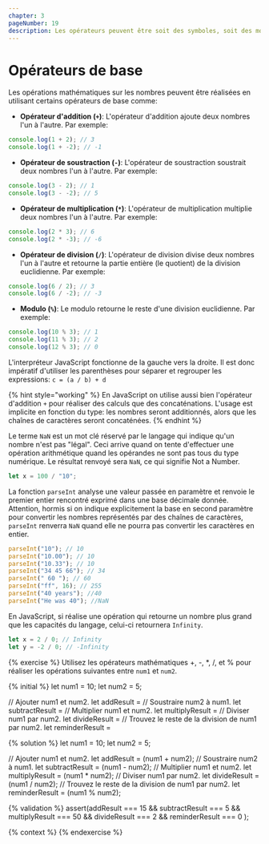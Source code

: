 ```yaml
---
chapter: 3
pageNumber: 19
description: Les opérateurs peuvent être soit des symboles, soit des mots clés qu'on utilise pour réaliser diverses opérations sur les données, comme les variables, les valeurs ou les expressions. Ils sont une brique essentielle des langages de programmation et permettent aux développeurs de réaliser des opérations arithmétiques, des comparaisons, de la logique, de l'affectation et d'autres encore.
---
```


# Opérateurs de base

Les opérations mathématiques sur les nombres peuvent être réalisées en utilisant certains opérateurs de base comme:

- **Opérateur d'addition (`+`)**: L'opérateur d'addition ajoute deux nombres l'un à l'autre. Par exemple:

```javascript
console.log(1 + 2); // 3
console.log(1 + -2); // -1
```

- **Opérateur de soustraction (`-`)**: L'opérateur de soustraction soustrait deux nombres l'un à l'autre. Par exemple:

```javascript
console.log(3 - 2); // 1
console.log(3 - -2); // 5
```

- **Opérateur de multiplication (`*`)**: L'opérateur de multiplication multiplie deux nombres l'un à l'autre. Par exemple:

```javascript
console.log(2 * 3); // 6
console.log(2 * -3); // -6
```

- **Opérateur de division (`/`)**: L'opérateur de division divise deux nombres l'un à l'autre et retourne la partie entière (le quotient) de la division euclidienne. Par exemple:

```javascript
console.log(6 / 2); // 3
console.log(6 / -2); // -3
```

- **Modulo (`%`)**: Le modulo retourne le reste d'une division euclidienne. Par exemple:

```javascript
console.log(10 % 3); // 1
console.log(11 % 3); // 2
console.log(12 % 3); // 0
```

L'interpréteur JavaScript fonctionne de la gauche vers la droite. Il est donc impératif d'utiliser les parenthèses pour séparer et regrouper les expressions: `c = (a / b) + d`

{% hint style="working" %}
En JavaScript on utilise aussi bien l'opérateur d'addition `+` pour réaliser des calculs que des concaténations. L'usage est implicite en fonction du type: les nombres seront additionnés, alors que les chaînes de caractères seront concaténées.
{% endhint %}

Le terme `NaN` est un mot clé réservé par le langage qui indique qu'un nombre n'est pas "légal". Ceci arrive quand on tente d'effectuer une opération arithmétique quand les opérandes ne sont pas tous du type numérique. Le résultat renvoyé sera `NaN`, ce qui signifie Not a Number.

```javascript
let x = 100 / "10";
```

La fonction `parseInt` analyse une valeur passée en paramètre et renvoie le premier entier rencontré exprimé dans une base décimale donnée. Attention, hormis si on indique explicitement la base en second paramètre pour convertir les nombres représentés par des chaînes de caractères, `parseInt` renverra `NaN` quand elle ne pourra pas convertir les caractères en entier.

```javascript
parseInt("10"); // 10
parseInt("10.00"); // 10
parseInt("10.33"); // 10
parseInt("34 45 66"); // 34
parseInt(" 60 "); // 60
parseInt("ff", 16); // 255
parseInt("40 years"); //40
parseInt("He was 40"); //NaN
```

En JavaScript, si réalise une opération qui retourne un nombre plus grand que les capacités du langage, celui-ci retournera `Infinity`.

```javascript
let x = 2 / 0; // Infinity
let y = -2 / 0; // -Infinity
```

{% exercise %}
Utilisez les opérateurs mathématiques +, -, \*, /, et % pour réaliser les opérations suivantes entre `num1` et `num2`.

{% initial %}
let num1 = 10;
let num2 = 5;

// Ajouter num1 et num2.
let addResult =
// Soustraire num2 à num1.
let subtractResult =
// Multiplier num1 et num2.
let multiplyResult =
// Diviser num1 par num2.
let divideResult =
// Trouvez le reste de la division de num1 par num2.
let reminderResult =

{% solution %}
let num1 = 10;
let num2 = 5;

// Ajouter num1 et num2.
let addResult = (num1 + num2);
// Soustraire num2 à num1.
let subtractResult = (num1 - num2);
// Multiplier num1 et num2.
let multiplyResult = (num1 \* num2);
// Diviser num1 par num2.
let divideResult = (num1 / num2);
// Trouvez le reste de la division de num1 par num2.
let reminderResult = (num1 % num2);

{% validation %}
assert(addResult === 15 && subtractResult === 5 && multiplyResult === 50 && divideResult === 2 && reminderResult === 0 );

{% context %}
{% endexercise %}
